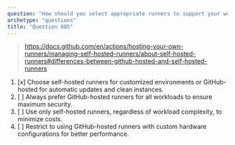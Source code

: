 ```yaml
---
question: "How should you select appropriate runners to support your workflow's specific workloads?"
archetype: "questions"
title: "Question 085"
---
```


> https://docs.github.com/en/actions/hosting-your-own-runners/managing-self-hosted-runners/about-self-hosted-runners#differences-between-github-hosted-and-self-hosted-runners
1. [x] Choose self-hosted runners for customized environments or GitHub-hosted for automatic updates and clean instances.
1. [ ] Always prefer GitHub-hosted runners for all workloads to ensure maximum security.
1. [ ] Use only self-hosted runners, regardless of workload complexity, to minimize costs.
1. [ ] Restrict to using GitHub-hosted runners with custom hardware configurations for better performance.
